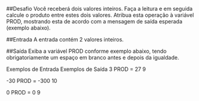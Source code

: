 ##Desafio
Você receberá dois valores inteiros. Faça a leitura e em seguida calcule o produto entre estes dois valores. Atribua esta operação à variável PROD, mostrando esta de acordo com a mensagem de saída esperada (exemplo abaixo).   

##Entrada
A entrada contém 2 valores inteiros.

##Saída
Exiba a variável PROD conforme exemplo abaixo, tendo obrigatoriamente um espaço em branco antes e depois da igualdade.

 
Exemplos de Entrada	Exemplos de Saída
3					   PROD = 27
9

-30					   PROD = -300
10

0					   PROD = 0	
9

